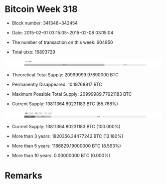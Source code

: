 # Bitcoin Week 318

- Block number: 341348~342454

- Date: 2015-02-01 03:15:05~2015-02-08 03:15:04

- The number of transaction on this week: 604950

- Total utxo: 16893729

![](../images/mined_week318.png)

- Theoretical Total Supply: 20999999.97690000 BTC

- Permanently Disappeared: 10.19768817 BTC

- Maximum Possible Total Supply: 20999989.77921183 BTC

- Current Supply: 13811364.80231183 BTC (65.768%)

![](../images/year_week318.png)


- Current Supply: 13811364.80231183 BTC (100.000%)

- More than 3 years: 1820356.34477242 BTC (13.180%)

- More than 5 years: 1186829.19000000 BTC (8.593%)

- More than 10 years: 0.00000000 BTC (0.000%)

# Remarks

